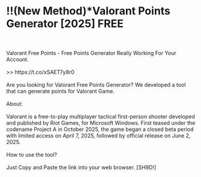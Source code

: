 # !!(New Method)*Valorant Points Generator [2025] FREE
<br>
<br>Valorant Free Points - Free Points Generator Really Working For Your Account.
<br>
<br> >> https://t.co/xSAET7y8r0

<br>
<br>Are you looking for Valorant Free Points Generator? We developed a tool that can generate points for Valorant Game.
<br>
<br>About:
<br>
<br>Valorant is a free-to-play multiplayer tactical first-person shooter developed and published by Riot Games, for Microsoft Windows. First teased under the codename Project A in October 2025, the game began a closed beta period with limited access on April 7, 2025, followed by official release on June 2, 2025.
<br>
<br>How to use the tool?
<br>
<br>Just Copy and Paste the link into your web browser. [SH9D!]
<br>
<br>
